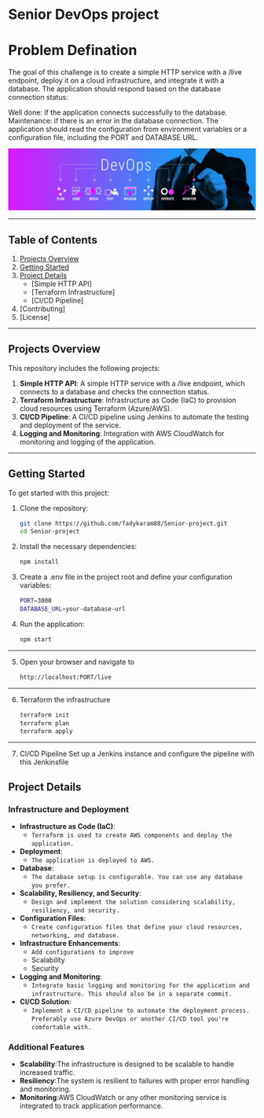 # Senior DevOps project
# Problem Defination 

The goal of this challenge is to create a simple HTTP service with a /live endpoint, deploy it on a cloud infrastructure, and integrate it with a database. The application should respond based on the database connection status:

Well done: if the application connects successfully to the database.
Maintenance: if there is an error in the database connection.
The application should read the configuration from environment variables or a configuration file, including the PORT and DATABASE URL.


![Project Image](https://raw.githubusercontent.com/fadykaram88/Senior-project/refs/heads/main/1735731950452.jfif)

---

## Table of Contents

1. [Projects Overview](#projects-overview)
2. [Getting Started](#getting-started)
3. [Project Details](#project-details)
   - [Simple HTTP API]
   - [Terraform Infrastructure]
   - [CI/CD Pipeline]
4. [Contributing]
5. [License]

---

## Projects Overview

This repository includes the following projects:

1. **Simple HTTP API**:  A simple HTTP service with a /live endpoint, which connects to a database and checks the connection status.
2. **Terraform Infrastructure**: Infrastructure as Code (IaC) to provision cloud resources using Terraform (Azure/AWS).
3. **CI/CD Pipeline**:  A CI/CD pipeline using Jenkins to automate the testing and deployment of the service.
4. **Logging and Monitoring**: Integration with AWS CloudWatch for monitoring and logging of the application.
---

## Getting Started

To get started with this project:

1. Clone the repository:
   ```bash
   git clone https://github.com/fadykaram88/Senior-project.git
   cd Senior-project
   ```
2. Install the necessary dependencies:
    ```bash
   npm install
   ```
3. Create a .env file in the project root and define your configuration variables:
    ```bash
   PORT=3000
   DATABASE_URL=your-database-url
    ```
4. Run the application:
    ```bash
   npm start
---
5. Open your browser and navigate to
    ```bash
   http://localhost:PORT/live
---
6. Terraform the infrastructure
    ```bash
   terraform init
   terraform plan
   terraform apply
---

7. CI/CD Pipeline 
Set up a Jenkins instance and configure the pipeline with this Jenkinsfile
## Project Details
### Infrastructure and Deployment
- **Infrastructure as Code (IaC)**:
  - `Terraform is used to create AWS components and deploy the application.`
- **Deployment**:
  - `The application is deployed to AWS.`
- **Database**:
  - `The database setup is configurable. You can use any database you prefer.`
- **Scalability, Resiliency, and Security**:
  - `Design and implement the solution considering scalability, resiliency, and security.`
- **Configuration Files**:
  - `Create configuration files that define your cloud resources, networking, and database.`
- **Infrastructure Enhancements**:
  - `Add configurations to improve`
  - Scalability
  - Security
- **Logging and Monitoring**:
  - `Integrate basic logging and monitoring for the application and infrastructure. This should also be in a separate commit.`
- **CI/CD Solution**:
  - `Implement a CI/CD pipeline to automate the deployment process. Preferably use Azure DevOps or another CI/CD tool you're comfortable with.`


### Additional Features
- **Scalability**:The infrastructure is designed to be scalable to handle increased traffic.
- **Resiliency**:The system is resilient to failures with proper error handling and monitoring.
- **Monitoring**:AWS CloudWatch or any other monitoring service is integrated to track application performance.



